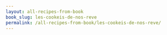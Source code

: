```yaml
---
layout: all-recipes-from-book
book_slug: les-cookeis-de-nos-reve
permalink: /all-recipes-from-book/les-cookeis-de-nos-reve/
---
```

